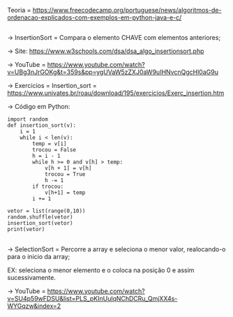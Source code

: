 Teoria = https://www.freecodecamp.org/portuguese/news/algoritmos-de-ordenacao-explicados-com-exemplos-em-python-java-e-c/



##
-> InsertionSort = Compara o elemento CHAVE com elementos anteriores;

-> Site: https://www.w3schools.com/dsa/dsa_algo_insertionsort.php

-> YouTube = https://www.youtube.com/watch?v=UBg3nJrGOKg&t=359s&pp=ygUVaW5zZXJ0aW9uIHNvcnQgcHl0aG9u

-> Exercicios = Insertion_sort = https://www.univates.br/roau/download/195/exercicios/Exerc_insertion.htm

-> Código em Python:

    import random  
    def insertion_sort(v):
        i = 1
        while i < len(v):
            temp = v[i]
            trocou = False            
            h = i - 1            
            while h >= 0 and v[h] > temp:            
                v[h + 1] = v[h]                
                trocou = True                 
                h -= 1                
            if trocou:            
                v[h+1] = temp              
            i += 1
      
    vetor = list(range(0,10))
    random.shuffle(vetor)
    insertion_sort(vetor)
    print(vetor)

##

##
-> SelectionSort = Percorre a array e seleciona o menor valor, realocando-o para 
o inicio da array; 

EX: seleciona o menor elemento e o coloca na posição 0 e assim sucessivamente. 

-> YouTube = https://www.youtube.com/watch?v=SU4p59wFDSU&list=PLS_pKInUulqNChDCRu_QmjXX4s-WYGqzw&index=2

##

